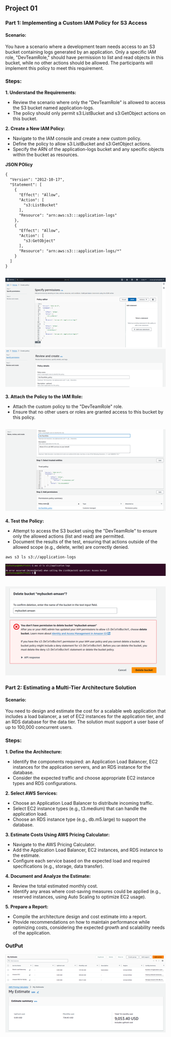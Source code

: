 ## Project 01

### Part 1: Implementing a Custom IAM Policy for S3 Access

#### Scenario:
You have a scenario where a development team needs access to an S3 bucket containing logs generated by an application. Only a specific IAM role, "DevTeamRole," should have permission to list and read objects in this bucket, while no other actions should be allowed. The participants will implement this policy to meet this requirement.

### Steps:

**1. Understand the Requirements:**
+ Review the scenario where only the "DevTeamRole" is allowed to access the S3 bucket named application-logs.
+ The policy should only permit s3:ListBucket and s3:GetObject actions on this bucket.


**2. Create a New IAM Policy:**

+ Navigate to the IAM console and create a new custom policy.
+ Define the policy to allow s3:ListBucket and s3:GetObject actions.
+ Specify the ARN of the application-logs bucket and any specific objects within the bucket as resources.

**JSON POlicy**
```
{
  "Version": "2012-10-17",
  "Statement": [
    {
      "Effect": "Allow",
      "Action": [
        "s3:ListBucket"
      ],
      "Resource": "arn:aws:s3:::application-logs"
    },
    {
      "Effect": "Allow",
      "Action": [
        "s3:GetObject"
      ],
      "Resource": "arn:aws:s3:::application-logs/*"
    }
  ]
}
```
![alt text](<images/Screenshot from 2024-08-13 10-55-13.png>)
![alt text](<images/Screenshot from 2024-08-13 11-00-16.png>)
---


**3. Attach the Policy to the IAM Role:**
+ Attach the custom policy to the "DevTeamRole" role.
+ Ensure that no other users or roles are granted access to this bucket by this policy.

![alt text](<images/Screenshot from 2024-08-13 11-03-34.png>)
---


**4. Test the Policy:**

+ Attempt to access the S3 bucket using the "DevTeamRole" to ensure only the allowed actions (list and read) are permitted.
+ Document the results of the test, ensuring that actions outside of the allowed scope (e.g., delete, write) are correctly denied.
```
aws s3 ls s3://application-logs
```
![alt text](<images/Screenshot from 2024-08-13 11-33-51.png>)

![alt text](<images/Screenshot from 2024-08-13 11-32-46.png>)
---


### Part 2: Estimating a Multi-Tier Architecture Solution

#### Scenario:
You need to design and estimate the cost for a scalable web application that includes a load balancer, a set of EC2 instances for the application tier, and an RDS database for the data tier. The solution must support a user base of up to 100,000 concurrent users.


### Steps:

**1. Define the Architecture:**
+ Identify the components required: an Application Load Balancer, EC2 instances for the application servers, and an RDS instance for the database.
+ Consider the expected traffic and choose appropriate EC2 instance types and RDS configurations.


**2. Select AWS Services:**
+ Choose an Application Load Balancer to distribute incoming traffic.
+ Select EC2 instance types (e.g., t3.medium) that can handle the application load.
+ Choose an RDS instance type (e.g., db.m5.large) to support the database.


**3. Estimate Costs Using AWS Pricing Calculator:**
+ Navigate to the AWS Pricing Calculator.
+ Add the Application Load Balancer, EC2 instances, and RDS instance to the estimate.
+ Configure each service based on the expected load and required specifications (e.g., storage, data transfer).


**4. Document and Analyze the Estimate:**
+ Review the total estimated monthly cost.
+ Identify any areas where cost-saving measures could be applied (e.g., reserved instances, using Auto Scaling to optimize EC2 usage).


**5. Prepare a Report:**
+ Compile the architecture design and cost estimate into a report.
+ Provide recommendations on how to maintain performance while optimizing costs, considering the expected growth and scalability needs of the application.


### OutPut

![alt text](<images/Screenshot from 2024-08-13 10-47-36.png>)
![alt text](<images/Screenshot from 2024-08-13 10-47-53.png>)